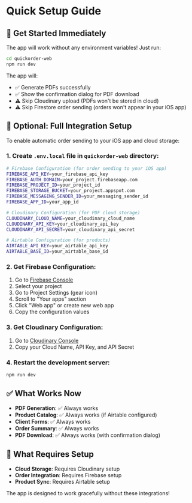 # Quick Setup Guide

## 🚀 Get Started Immediately

The app will work without any environment variables! Just run:

```bash
cd quickorder-web
npm run dev
```

The app will:
- ✅ Generate PDFs successfully
- ✅ Show the confirmation dialog for PDF download
- ⚠️ Skip Cloudinary upload (PDFs won't be stored in cloud)
- ⚠️ Skip Firestore order sending (orders won't appear in your iOS app)

## 🔧 Optional: Full Integration Setup

To enable automatic order sending to your iOS app and cloud storage:

### 1. Create `.env.local` file in `quickorder-web` directory:

```bash
# Firebase Configuration (for order sending to your iOS app)
FIREBASE_API_KEY=your_firebase_api_key
FIREBASE_AUTH_DOMAIN=your_project.firebaseapp.com
FIREBASE_PROJECT_ID=your_project_id
FIREBASE_STORAGE_BUCKET=your_project.appspot.com
FIREBASE_MESSAGING_SENDER_ID=your_messaging_sender_id
FIREBASE_APP_ID=your_app_id

# Cloudinary Configuration (for PDF cloud storage)
CLOUDINARY_CLOUD_NAME=your_cloudinary_cloud_name
CLOUDINARY_API_KEY=your_cloudinary_api_key
CLOUDINARY_API_SECRET=your_cloudinary_api_secret

# Airtable Configuration (for products)
AIRTABLE_API_KEY=your_airtable_api_key
AIRTABLE_BASE_ID=your_airtable_base_id
```

### 2. Get Firebase Configuration:
1. Go to [Firebase Console](https://console.firebase.google.com)
2. Select your project
3. Go to Project Settings (gear icon)
4. Scroll to "Your apps" section
5. Click "Web app" or create new web app
6. Copy the configuration values

### 3. Get Cloudinary Configuration:
1. Go to [Cloudinary Console](https://cloudinary.com/console)
2. Copy your Cloud Name, API Key, and API Secret

### 4. Restart the development server:
```bash
npm run dev
```

## ✅ What Works Now

- **PDF Generation**: ✅ Always works
- **Product Catalog**: ✅ Always works (if Airtable configured)
- **Client Forms**: ✅ Always works
- **Order Summary**: ✅ Always works
- **PDF Download**: ✅ Always works (with confirmation dialog)

## 🔄 What Requires Setup

- **Cloud Storage**: Requires Cloudinary setup
- **Order Integration**: Requires Firebase setup
- **Product Sync**: Requires Airtable setup

The app is designed to work gracefully without these integrations! 